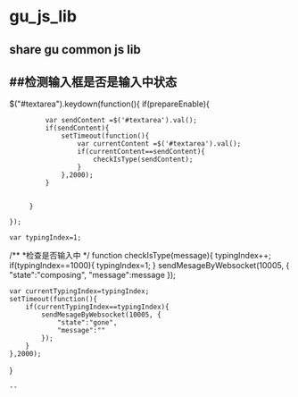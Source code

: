# gu_js_lib
share gu common js lib
---
##检测输入框是否是输入中状态
--

$("#textarea").keydown(function(){
		 if(prepareEnable){
			 

			 var sendContent =$('#textarea').val();
			 if(sendContent){
				 setTimeout(function(){
					 var currentContent =$('#textarea').val();
					 if(currentContent==sendContent){
						 checkIsType(sendContent);
					 }
				 },2000);
			 }
		 
			 
		 }
		
	});
	
	var typingIndex=1;
/**
 *检查是否输入中 
 */
function checkIsType(message){
	typingIndex++;
	if(typingIndex==1000){
		typingIndex=1;
	}
	sendMesageByWebsocket(10005, {
						"state":"composing",
						"message":message
				});
					
	var currentTypingIndex=typingIndex;
	setTimeout(function(){
	 	if(currentTypingIndex==typingIndex){
	 		sendMesageByWebsocket(10005, {
	 			"state":"gone",
	 			"message":""
	 		});
	 	}
	},2000);
}
	
	--
